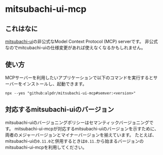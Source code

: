 # mitsubachi-ui-mcp
## これはなに
[mitsubachi-ui](https://github.com/uzabase/mitsubachi-ui)の非公式なModel Context Protocol (MCP) serverです。
非公式なのでmitcubachi-uiの仕様変更があれば使えなくなるかもしれません。

## 使い方
MCPサーバーを利用したいアプリケーションで以下のコマンドを実行するとサーバーをインストールし、起動できます。

```
npx --yes "github:alpdr/mitsubachi-ui-mcp#semver:<version>"
```

## 対応するmitsubachi-uiのバージョン
mitsubachi-uiのバージョニングポリシーはセマンティックバージョニングです。
mitsubachi-ui-mcpが対応するmitsubachi-uiのバージョンを示すために、
両者のメジャーバージョンとマイナーバージョンを揃えています。
たとえば、mitsubachi-uiの`0.11.0`と併用するときは`0.11.`から始まるバージョンのmitsubachi-ui-mcpを利用してください。